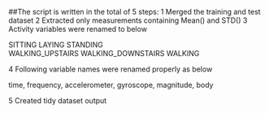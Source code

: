 ##The script is written in the total of 5 steps:
1 Merged the training and test dataset
2 Extracted only measurements containing Mean() and STD()
3 Activity variables were renamed to below

SITTING            LAYING             STANDING          
WALKING_UPSTAIRS   WALKING_DOWNSTAIRS WALKING     

4 Following variable names were renamed properly as below

time, frequency, accelerometer, gyroscope, magnitude, body

5 Created tidy dataset output
